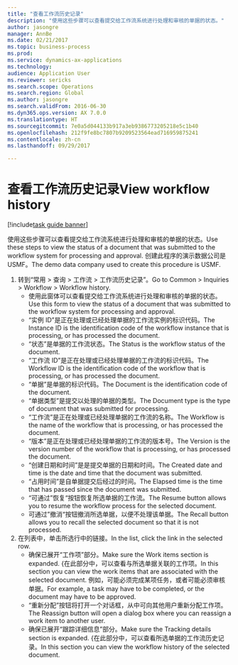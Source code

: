 ```yaml
--- 
title: "查看工作流历史记录"
description: "使用这些步骤可以查看提交给工作流系统进行处理和审核的单据的状态。"
author: jasongre
manager: AnnBe
ms.date: 02/21/2017
ms.topic: business-process
ms.prod: 
ms.service: dynamics-ax-applications
ms.technology: 
audience: Application User
ms.reviewer: sericks
ms.search.scope: Operations
ms.search.region: Global
ms.author: jasongre
ms.search.validFrom: 2016-06-30
ms.dyn365.ops.version: AX 7.0.0
ms.translationtype: HT
ms.sourcegitcommit: 7e0a5d044133b917a3eb9386773205218e5c1b40
ms.openlocfilehash: 212f9fe8bc7807b9209523564ead716959875241
ms.contentlocale: zh-cn
ms.lasthandoff: 09/29/2017

---
```

# <a name="view-workflow-history"></a><span data-ttu-id="77474-103">查看工作流历史记录</span><span class="sxs-lookup"><span data-stu-id="77474-103">View workflow history</span></span>

[!include[task guide banner](../../includes/task-guide-banner.md)]

<span data-ttu-id="77474-104">使用这些步骤可以查看提交给工作流系统进行处理和审核的单据的状态。</span><span class="sxs-lookup"><span data-stu-id="77474-104">Use these steps to view the status of a document that was submitted to the workflow system for processing and approval.</span></span> <span data-ttu-id="77474-105">创建此程序的演示数据公司是 USMF。</span><span class="sxs-lookup"><span data-stu-id="77474-105">The demo data company used to create this procedure is USMF.</span></span>

1. <span data-ttu-id="77474-106">转到“常用 > 查询 > 工作流 > 工作流历史记录”。</span><span class="sxs-lookup"><span data-stu-id="77474-106">Go to Common > Inquiries > Workflow > Workflow history.</span></span>
    * <span data-ttu-id="77474-107">使用此窗体可以查看提交给工作流系统进行处理和审核的单据的状态。</span><span class="sxs-lookup"><span data-stu-id="77474-107">Use this form to view the status of a document that was submitted to the workflow system for processing and approval.</span></span>  
    * <span data-ttu-id="77474-108">“实例 ID”是正在处理或已经处理单据的工作流实例的标识代码。</span><span class="sxs-lookup"><span data-stu-id="77474-108">The Instance ID is      the identification code of the workflow instance that is processing, or has processed the document.</span></span>  
    * <span data-ttu-id="77474-109">“状态”是单据的工作流状态。</span><span class="sxs-lookup"><span data-stu-id="77474-109">The Status is the workflow status of the document.</span></span>  
    * <span data-ttu-id="77474-110">“工作流 ID”是正在处理或已经处理单据的工作流的标识代码。</span><span class="sxs-lookup"><span data-stu-id="77474-110">The Workflow ID is the identification code of the workflow that is processing, or has processed the document.</span></span>  
    * <span data-ttu-id="77474-111">“单据”是单据的标识代码。</span><span class="sxs-lookup"><span data-stu-id="77474-111">The Document is the identification code of the document.</span></span>  
    * <span data-ttu-id="77474-112">“单据类型”是提交以处理的单据的类型。</span><span class="sxs-lookup"><span data-stu-id="77474-112">The Document type is the type of document that was submitted for processing.</span></span>  
    * <span data-ttu-id="77474-113">“工作流”是正在处理或已经处理单据的工作流的名称。</span><span class="sxs-lookup"><span data-stu-id="77474-113">The Workflow is the name of the workflow that is processing, or has processed the document.</span></span>  
    * <span data-ttu-id="77474-114">“版本”是正在处理或已经处理单据的工作流的版本号。</span><span class="sxs-lookup"><span data-stu-id="77474-114">The Version is the version number of the workflow that is processing, or has processed the document.</span></span>  
    * <span data-ttu-id="77474-115">“创建日期和时间”是是提交单据的日期和时间。</span><span class="sxs-lookup"><span data-stu-id="77474-115">The Created date and time is the date and time that the document was submitted.</span></span>  
    * <span data-ttu-id="77474-116">“占用时间”是自单据提交后经过的时间。</span><span class="sxs-lookup"><span data-stu-id="77474-116">The Elapsed time is the time that has passed since the document was submitted.</span></span>  
    * <span data-ttu-id="77474-117">“可通过”恢复“按钮恢复所选单据的工作流。</span><span class="sxs-lookup"><span data-stu-id="77474-117">The Resume button allows you to resume the workflow process for the selected document.</span></span>  
    * <span data-ttu-id="77474-118">可通过”撤消“按钮撤消所选单据，以便不处理该单据。</span><span class="sxs-lookup"><span data-stu-id="77474-118">The Recall button allows you to recall the selected document so that it is not processed.</span></span>   
2. <span data-ttu-id="77474-119">在列表中，单击所选行中的链接。</span><span class="sxs-lookup"><span data-stu-id="77474-119">In the list, click the link in the selected row.</span></span>
    * <span data-ttu-id="77474-120">确保已展开“工作项”部分。</span><span class="sxs-lookup"><span data-stu-id="77474-120">Make sure the Work items section is expanded.</span></span>    <span data-ttu-id="77474-121">{在此部分中，可以查看与所选单据关联的工作项。</span><span class="sxs-lookup"><span data-stu-id="77474-121">In this section you can view the work items that are associated with the selected document.</span></span> <span data-ttu-id="77474-122">例如，可能必须完成某项任务，或者可能必须审核单据。</span><span class="sxs-lookup"><span data-stu-id="77474-122">For example, a task may have to be completed, or the document may have to be approved.</span></span>  
    * <span data-ttu-id="77474-123">“重新分配”按钮将打开一个对话框，从中可向其他用户重新分配工作项。</span><span class="sxs-lookup"><span data-stu-id="77474-123">The Reassign button will open a dialog box where you can reassign a work item to another user.</span></span>  
    * <span data-ttu-id="77474-124">确保已展开“跟踪详细信息”部分。</span><span class="sxs-lookup"><span data-stu-id="77474-124">Make sure the Tracking details section is expanded.</span></span>    <span data-ttu-id="77474-125">{在此部分中，可以查看所选单据的工作流历史记录。</span><span class="sxs-lookup"><span data-stu-id="77474-125">In this section you can view the workflow history of the selected document.</span></span>  


